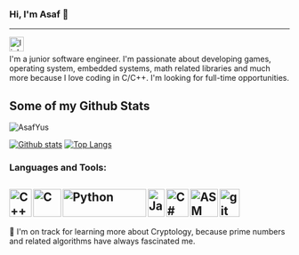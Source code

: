 ### Hi, I'm Asaf 👋
---

<a href="https://www.linkedin.com/in/asaf-yusufov-7a9a17169/" target="_blank"><img align="left" alt="linkedin" width="26px" src="https://user-images.githubusercontent.com/39189740/135748026-ee4f4225-6efa-4abb-9694-b3e11187a403.png" /></a>

<br />

I'm a junior software engineer. I'm passionate about developing games, operating system, embedded systems,  math related libraries and much more because I love coding in C/C++.
I'm looking for full-time opportunities. 
</p>

## Some of my Github Stats
<p align=left> <img src=https://komarev.com/ghpvc/?username=AsafYus alt=AsafYus /> </p>

[![Github stats](https://github-readme-stats.vercel.app/api?username=AsafYus&show_icons=true&include_all_commits=true)](https://github.com/AsafYus/github-readme-stats)
[![Top Langs](https://github-readme-stats.vercel.app/api/top-langs/?username=AsafYus&layout=compact)](https://github.com/AsafYus/github-readme-stats)


### Languages and Tools:
<a href="https://en.cppreference.com/w/" target="_blank"> <img align="left" alt="C++" width="40x" height="50px" src="https://isocpp.org/files/img/cpp_logo.png"/> </a>
<a href="https://en.cppreference.com/w/c/language" target="_blank"> <img align="left" alt="C" width="50px" height="50px" src="https://img.icons8.com/color/452/c-programming.png"/> </a>
<a href="https://www.python.org" target="_blank"> <img align="left" alt="Python" width="150px" height="50px" src="https://upload.wikimedia.org/wikipedia/commons/f/f8/Python_logo_and_wordmark.svg"/> </a>
<a href="http://oracle.com/java/" target="_blank"> <img align="left" alt="Java" width="30px" height="50px" src="https://upload.wikimedia.org/wikipedia/en/3/30/Java_programming_language_logo.svg"/> </a>
<a href="https://docs.microsoft.com/en-us/dotnet/csharp/" target="_blank"> <img align="left" alt="C#" width="40px" height="50px" src="https://upload.wikimedia.org/wikipedia/commons/0/0d/C_Sharp_wordmark.svg"/> </a>
<a href="https://software.intel.com/content/www/us/en/develop/articles/introduction-to-x64-assembly.html" target="_blank"> <img align="left" alt="ASM" width="50x" height="50px" src="https://hackr.io/tutorials/assembly-language/logo-assembly-language.svg"/> </a>
<a href="https://git-scm.com/" target="_blank"> <img align="left" alt="git" width="36px" height="50px" src="https://www.vectorlogo.zone/logos/git-scm/git-scm-icon.svg"/> </a>   
<br />
----  
🌱 I'm on track for learning more about Cryptology, because prime numbers and related algorithms have always fascinated me.
<!--
**AsafYus/AsafYus** is a ✨ _special_ ✨ repository because its `README.md` (this file) appears on your GitHub profile.

Here are some ideas to get you started:

- 🔭 I’m currently working on ...
- 🌱 I’m currently learning ...
- 👯 I’m looking to collaborate on ...
- 🤔 I’m looking for help with ...
- 💬 Ask me about ...
- 📫 How to reach me: ...
- 😄 Pronouns: ...
- ⚡ Fun fact: ...
-->

